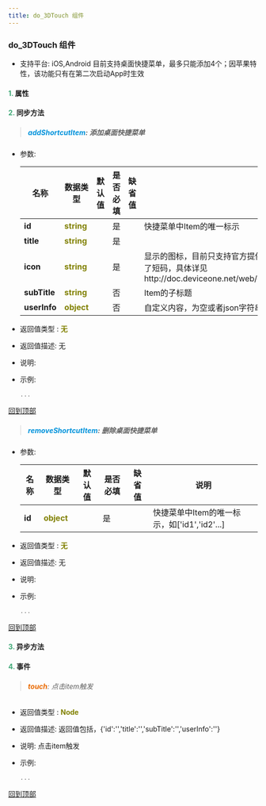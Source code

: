 ```yaml
---
title: do_3DTouch 组件
---
```


### do_3DTouch 组件

* 支持平台: iOS,Android
目前支持桌面快捷菜单，最多只能添加4个；因苹果特性，该功能只有在第二次启动App时生效

#### <font color ='#40A977'>**1.**</font> 属性

#### <font color ='#40A977'>**2.**</font> 同步方法

>##### <font color ='#0092db'>**addShortcutItem**</font>: 添加桌面快捷菜单

- 参数:

  名称 | 数据类型 |默认值|是否必填|缺省值|说明
  ---- |-------------  |----------|--------------|--------|------
  **id** |<font color ='#808000'>**string**</font> |  | 是||快捷菜单中Item的唯一标示
  **title** |<font color ='#808000'>**string**</font> |  | 是||
  **icon** |<font color ='#808000'>**string**</font> |  | 是||显示的图标，目前只支持官方提供的图标，DeviceOne集成了官方图标，修改了短码，具体详见http://doc.deviceone.net/web/doc/detail_course/third_party/3DTouch.htm
  **subTitle** |<font color ='#808000'>**string**</font> |  | 否||Item的子标题
  **userInfo** |<font color ='#808000'>**object**</font> |  | 否||自定义内容，为空或者json字符串
- 返回值类型 : <font color ='#808000'>**无**</font>
- 返回值描述: 无
- 说明: 
- 示例:

  ```javascript
  ...

  ```

[回到顶部](#top)

>##### <font color ='#0092db'>**removeShortcutItem**</font>: 删除桌面快捷菜单

- 参数:

  名称 | 数据类型 |默认值|是否必填|缺省值|说明
  ---- |-------------  |----------|--------------|--------|------
  **id** |<font color ='#808000'>**object**</font> |  | 是||快捷菜单中Item的唯一标示，如['id1','id2'...]
- 返回值类型 : <font color ='#808000'>**无**</font>
- 返回值描述: 无
- 说明: 
- 示例:

  ```javascript
  ...

  ```

[回到顶部](#top)

#### <font color ='#40A977'>**3.**</font> 异步方法


#### <font color ='#40A977'>**4.**</font> 事件

>###### <font color ='#e96900'>**touch**</font>: 点击item触发

- 返回值类型 : <font color ='#808000'>**Node**</font>
- 返回值描述: 返回值包括，{'id':'','title':'','subTitle':'','userInfo':''}
- 说明: 点击item触发
- 示例:

  ```javascript
  ...

  ```

[回到顶部](#top)



